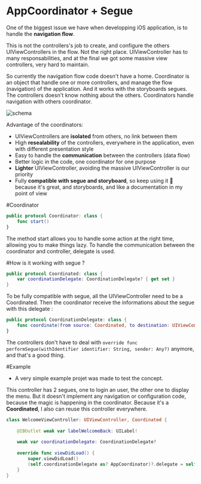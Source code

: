 # AppCoordinator + Segue

One of the biggest issue we have when developping iOS application, is to handle the **navigation flow**.

This is not the controllers's job to create, and configure the others UIViewControllers in the flow. Not the right place. UIViewController has to many responsabilities, and at the final we got some massive view controllers, very hard to maintain.

So currently the navigation flow code doesn't have a home.
Coordinator is an object that handle one or more controllers, and manage the flow (navigation) of the application. And it works with the storyboards segues. The controllers doesn't know nothing about the others. Coordinators handle navigation with others coordinator.

![schema](https://cloud.githubusercontent.com/assets/3276768/19786695/88ba710e-9c9f-11e6-8a17-373df0358657.png)

Advantage of the coordinators:
 - UIViewControllers are **isolated** from others, no link between them
 - High **resealability** of the controllers, everywhere in the application, even with different presentation style
 - Easy to handle the **communication** between the controllers (data flow)
 - Better logic in the code, one coordinator for one purpose
 - **Lighter** UIViewController, avoiding the massive UIViewController is our priority
 - Fully **compatible with segue and storyboard**, so keep using it 🎉 because it's great, and storyboards, and like a documentation in my point of view
 
#Coordinator

```Swift
public protocol Coordinator: class {
    func start()
}
```
The method start allows you to handle some action at the right time, allowing you to make things lazy.
To handle the communication between the coordinator and controller, delegate is used.

#How is it working with segue ?

```Swift
public protocol Coordinated: class {
    var coordinationDelegate: CoordinationDelegate? { get set }
}
```
To be fully compatible with segue, all the UIViewController need to be a Coordinated. Then the coordinator receive the informations about the segue with this delegate : 

```swift
public protocol CoordinationDelegate: class {
    func coordinate(from source: Coordinated, to destination: UIViewController, identifier id: String?)
}
```

The controllers don't have to deal with `override func performSegue(withIdentifier identifier: String, sender: Any?)` anymore, and that's a good thing.

#Example

 - A very simple example projet was made to test the concept.

This controller has 2 segues, one to login an user, the other one to display the menu.
But it doesn't implement any navigation or configuration code, because the magic is happening in the coordinator. Because it's a **Coordinated**, I also can reuse this controller everywhere.
```swift
class WelcomeViewController: UIViewController, Coordinated {
    
    @IBOutlet weak var labelWelcomeBack: UILabel!
    
    weak var coordinationDelegate: CoordinationDelegate?
    
    override func viewDidLoad() {
        super.viewDidLoad()
        (self.coordinationDelegate as? AppCoordinator)?.delegate = self
    }
}
```
